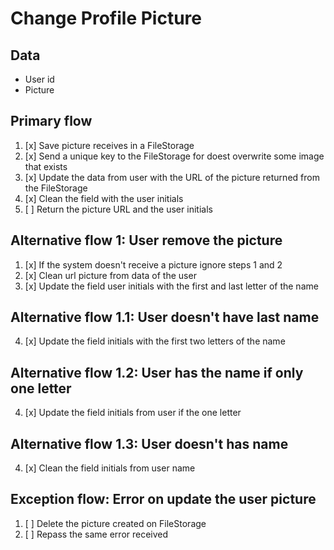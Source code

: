 # Change Profile Picture

## Data
* User id
* Picture

## Primary flow
1. [x] Save picture receives in a FileStorage
2. [x] Send a unique key to the FileStorage for doest overwrite some image that exists
3. [x] Update the data from user with the URL of the picture returned from the FileStorage
4. [x] Clean the field with the user initials
5. [ ] Return the picture URL and the user initials

## Alternative flow 1: User remove the picture
1. [x] If the system doesn't receive a picture ignore steps 1 and 2
3. [x] Clean url picture from data of the user
4. [x] Update the field user initials with the first and last letter of the name

## Alternative flow 1.1: User doesn't have last name
4. [x] Update the field initials with the first two letters of the name

## Alternative flow 1.2: User has the name if only one letter
4. [x] Update the field initials from user if the one letter

## Alternative flow 1.3: User doesn't has name
4. [x] Clean the field initials from user name

## Exception flow: Error on update the user picture
1. [ ] Delete the picture created on FileStorage
2. [ ] Repass the same error received
